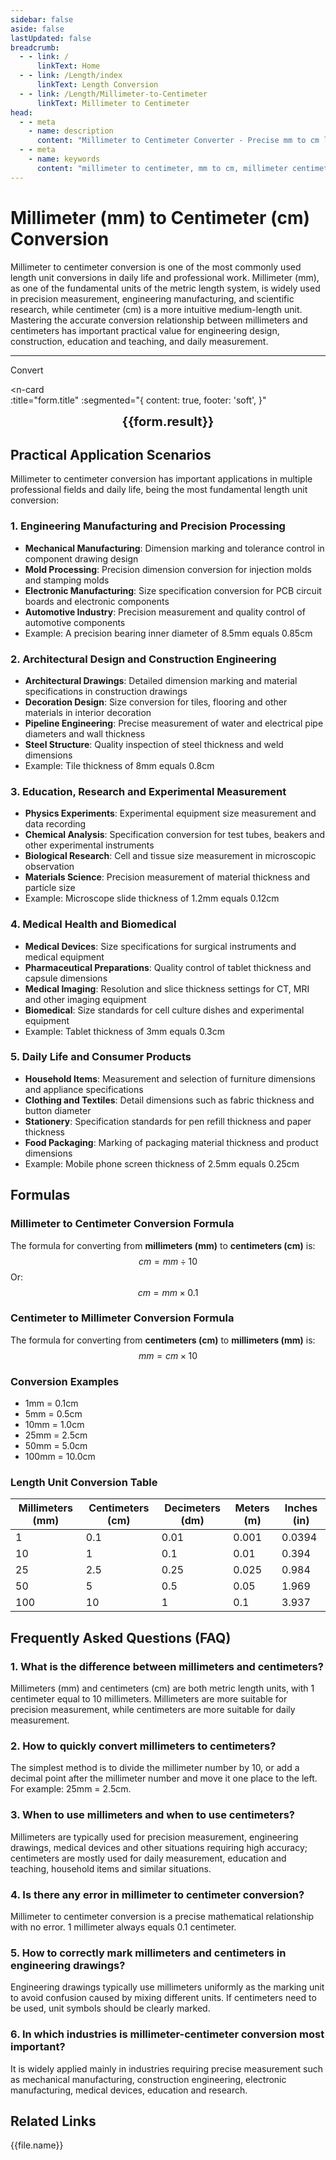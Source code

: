 ```yaml
---
sidebar: false
aside: false
lastUpdated: false
breadcrumb:
  - - link: /
      linkText: Home
  - - link: /Length/index
      linkText: Length Conversion
  - - link: /Length/Millimeter-to-Centimeter
      linkText: Millimeter to Centimeter
head:
  - - meta
    - name: description
      content: "Millimeter to Centimeter Converter - Precise mm to cm length unit conversion tool. Provides millimeter centimeter conversion formulas, conversion tables and practical application scenarios. Supports online calculation, suitable for engineering manufacturing, architectural design, education and research and other fields' length unit conversion needs."
  - - meta
    - name: keywords
      content: "millimeter to centimeter, mm to cm, millimeter centimeter conversion, length unit conversion, unit converter, millimeter convert centimeter, cm and mm conversion, length unit conversion, millimeter unit, centimeter unit, dimension conversion, length conversion table, millimeter centimeter conversion, precision measurement, engineering manufacturing, architectural design, education research, online conversion tool"
---
```

# Millimeter (mm) to Centimeter (cm) Conversion

Millimeter to centimeter conversion is one of the most commonly used length unit conversions in daily life and professional work. Millimeter (mm), as one of the fundamental units of the metric length system, is widely used in precision measurement, engineering manufacturing, and scientific research, while centimeter (cm) is a more intuitive medium-length unit. Mastering the accurate conversion relationship between millimeters and centimeters has important practical value for engineering design, construction, education and teaching, and daily measurement.

---
<script setup>
import { onMounted, reactive, inject, ref } from 'vue'
import { NButton, NForm, NFormItem, NInput, NInputNumber, NSelect, NCard, useMessage,NGrid ,NGi } from 'naive-ui'
import { defineClientComponent } from 'vitepress'
import { Length } from '../files';
const seoKey = ['unit converter','unit conversion','length unit converter','length unit conversion','dimension conversion','length unit conversion','length conversion table','centimeter and millimeter conversion','is mm millimeter','millimeter and centimeter conversion','m cm','millimeter conversion','centimeter millimeter conversion','how many centimeters in a millimeter','cm and mm conversion','millimeter unit','how many meters in a millimeter','mm convert cm','mm and cm conversion','mm','millimeter convert centimeter','millimeter english','mm unit','mm convert m','inch to millimeter','decimeter unit','.mm','mm and m conversion','cm mm','centimeter convert millimeter','mm cm','millimeter and meter conversion','how many millimeters in a centimeter','square millimeter','how many millimeters in a meter','millimeter and centimeter','millimeter convert meter','what unit is mm','mm to m','mm to cm','um','nm','cm','mm','mi','m']
const convert = inject('convert')

const form = reactive({
  number: null,
  result: '',
  title: 'Millimeter (mm) to Centimeter (cm) Length Unit Conversion'

})

const convertHandler = () => {
  if (form.number !== null && !isNaN(form.number)) {
    const convertedValue = parseFloat(form.number) / 10
    form.result = `${form.number}mm = ${convertedValue.toFixed(1)}cm`
  } else {
    form.result = 'Please enter a valid number.'
  }
}
</script>

<n-form size="large" :model="form">
  <n-form-item label="Millimeter (mm)">
    <n-input-number v-model:value="form.number" placeholder="Enter millimeters" style="width: 100%" />
  </n-form-item>
  <n-form-item>
    <n-button type="info" @click="convertHandler" block>Convert</n-button>
  </n-form-item>
</n-form>

<n-card  
  :title="form.title"
  :segmented="{
    content: true,
    footer: 'soft',
  }"
>
  <div  style="text-align:center;font-size:20px;">
    <strong>{{form.result}}</strong>
  </div>
    <template #footer>
    <div>
      <span v-for="item of seoKey">{{item}}，</span>
    </div>
  </template>
</n-card>

## Practical Application Scenarios

Millimeter to centimeter conversion has important applications in multiple professional fields and daily life, being the most fundamental length unit conversion:

### 1. Engineering Manufacturing and Precision Processing
- **Mechanical Manufacturing**: Dimension marking and tolerance control in component drawing design
- **Mold Processing**: Precision dimension conversion for injection molds and stamping molds
- **Electronic Manufacturing**: Size specification conversion for PCB circuit boards and electronic components
- **Automotive Industry**: Precision measurement and quality control of automotive components
- Example: A precision bearing inner diameter of 8.5mm equals 0.85cm

### 2. Architectural Design and Construction Engineering
- **Architectural Drawings**: Detailed dimension marking and material specifications in construction drawings
- **Decoration Design**: Size conversion for tiles, flooring and other materials in interior decoration
- **Pipeline Engineering**: Precise measurement of water and electrical pipe diameters and wall thickness
- **Steel Structure**: Quality inspection of steel thickness and weld dimensions
- Example: Tile thickness of 8mm equals 0.8cm

### 3. Education, Research and Experimental Measurement
- **Physics Experiments**: Experimental equipment size measurement and data recording
- **Chemical Analysis**: Specification conversion for test tubes, beakers and other experimental instruments
- **Biological Research**: Cell and tissue size measurement in microscopic observation
- **Materials Science**: Precision measurement of material thickness and particle size
- Example: Microscope slide thickness of 1.2mm equals 0.12cm

### 4. Medical Health and Biomedical
- **Medical Devices**: Size specifications for surgical instruments and medical equipment
- **Pharmaceutical Preparations**: Quality control of tablet thickness and capsule dimensions
- **Medical Imaging**: Resolution and slice thickness settings for CT, MRI and other imaging equipment
- **Biomedical**: Size standards for cell culture dishes and experimental equipment
- Example: Tablet thickness of 3mm equals 0.3cm

### 5. Daily Life and Consumer Products
- **Household Items**: Measurement and selection of furniture dimensions and appliance specifications
- **Clothing and Textiles**: Detail dimensions such as fabric thickness and button diameter
- **Stationery**: Specification standards for pen refill thickness and paper thickness
- **Food Packaging**: Marking of packaging material thickness and product dimensions
- Example: Mobile phone screen thickness of 2.5mm equals 0.25cm

## Formulas

### Millimeter to Centimeter Conversion Formula
The formula for converting from **millimeters (mm)** to **centimeters (cm)** is:
$$ cm = mm \div 10 $$
Or:
$$ cm = mm \times 0.1 $$

### Centimeter to Millimeter Conversion Formula
The formula for converting from **centimeters (cm)** to **millimeters (mm)** is:
$$ mm = cm \times 10 $$

### Conversion Examples
- 1mm = 0.1cm
- 5mm = 0.5cm
- 10mm = 1.0cm
- 25mm = 2.5cm
- 50mm = 5.0cm
- 100mm = 10.0cm

### Length Unit Conversion Table
| Millimeters (mm) | Centimeters (cm) | Decimeters (dm) | Meters (m) | Inches (in) |
|------------------|------------------|-----------------|------------|-------------|
| 1 | 0.1 | 0.01 | 0.001 | 0.0394 |
| 10 | 1 | 0.1 | 0.01 | 0.394 |
| 25 | 2.5 | 0.25 | 0.025 | 0.984 |
| 50 | 5 | 0.5 | 0.05 | 1.969 |
| 100 | 10 | 1 | 0.1 | 3.937 |

## Frequently Asked Questions (FAQ)

### 1. What is the difference between millimeters and centimeters?
Millimeters (mm) and centimeters (cm) are both metric length units, with 1 centimeter equal to 10 millimeters. Millimeters are more suitable for precision measurement, while centimeters are more suitable for daily measurement.

### 2. How to quickly convert millimeters to centimeters?
The simplest method is to divide the millimeter number by 10, or add a decimal point after the millimeter number and move it one place to the left. For example: 25mm = 2.5cm.

### 3. When to use millimeters and when to use centimeters?
Millimeters are typically used for precision measurement, engineering drawings, medical devices and other situations requiring high accuracy; centimeters are mostly used for daily measurement, education and teaching, household items and similar situations.

### 4. Is there any error in millimeter to centimeter conversion?
Millimeter to centimeter conversion is a precise mathematical relationship with no error. 1 millimeter always equals 0.1 centimeter.

### 5. How to correctly mark millimeters and centimeters in engineering drawings?
Engineering drawings typically use millimeters uniformly as the marking unit to avoid confusion caused by mixing different units. If centimeters need to be used, unit symbols should be clearly marked.

### 6. In which industries is millimeter-centimeter conversion most important?
It is widely applied mainly in industries requiring precise measurement such as mechanical manufacturing, construction engineering, electronic manufacturing, medical devices, education and research.

## Related Links
<n-grid x-gap="12" :cols="2">
  <n-gi v-for="(file, index) in Length" :key="index">
    <n-button
      text
      tag="a"
      :href="file.path"
      type="info"
    >
      {{file.name}}
    </n-button>
  </n-gi>
</n-grid>